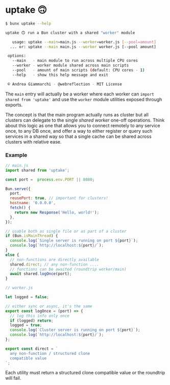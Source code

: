 # uptake 🙃

```sh
$ bunx uptake --help

uptake 🙃 run a Bun cluster with a shared "worker" module

   usage: uptake --main=main.js --worker=worker.js [--pool=amount]
  ... or: uptake --main main.js --worker worker.js [--pool amount]

 options:
   --main   - main module to run across multiple CPU cores
   --worker - worker module shared across main scripts
   --pool   - amount of main scripts (default: CPU cores - 1)
   --help   - show this help message and exit

 © Andrea Giammarchi - @webreflection - MIT License
 ```

The `main` entry will actually be a worker where each worker can `import shared from 'uptake'` and use the `worker` module utilities exposed through exports.

The concept is that the main program actually runs as cluster but all clusters can delegate to the single *shared worker* one-off operations. Think about this logic as one that allows you to connect remotely to any service once, to any DB once, and offer a way to either register or query such services in a shared way so that a single cache can be shared across clusters with relative ease.

### Example

```js
// main.js
import shared from 'uptake';

const port =  process.env.PORT || 8080;

Bun.serve({
  port,
  reusePort: true, // important for clusters!
  hostname: '0.0.0.0',
  fetch() {
    return new Response('Hello, world!');
  },
});

// usable both as single file or as part of a cluster
if (Bun.isMainThread) {
  console.log(`Single server is running on port ${port}`);
  console.log(`http://localhost:${port}/`);
}
else {
  // non-functions are directly available
  shared.direct; // any non-function ....
  // functions can be awaited (roundtrip worker/main)
  await shared.logOnce(port);
}
```

```js
// worker.js

let logged = false;

// either sync or async, it's the same
export const logOnce = (port) => {
  // log this info only once
  if (logged) return;
  logged = true;
  console.log(`Cluster server is running on port ${port}`);
  console.log(`http://localhost:${port}/`);
};

export const direct = `
  any non-function / structured clone
  compatible value
`;
```

Each utility must return a structured clone compatible value or the roundtrip will fail.
